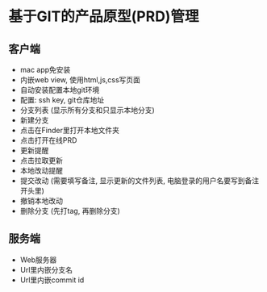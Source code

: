 # 基于GIT的产品原型(PRD)管理

## 客户端
* mac app免安装
* 内嵌web view, 使用html,js,css写页面
* 自动安装配置本地git环境
* 配置: ssh key, git仓库地址
* 分支列表 (显示所有分支和只显示本地分支)
* 新建分支
* 点击在Finder里打开本地文件夹
* 点击打开在线PRD
* 更新提醒
* 点击拉取更新
* 本地改动提醒
* 提交改动 (需要填写备注, 显示更新的文件列表, 电脑登录的用户名要写到备注开头里)
* 撤销本地改动
* 删除分支 (先打tag, 再删除分支)
  
## 服务端
* Web服务器
* Url里内嵌分支名
* Url里内嵌commit id


